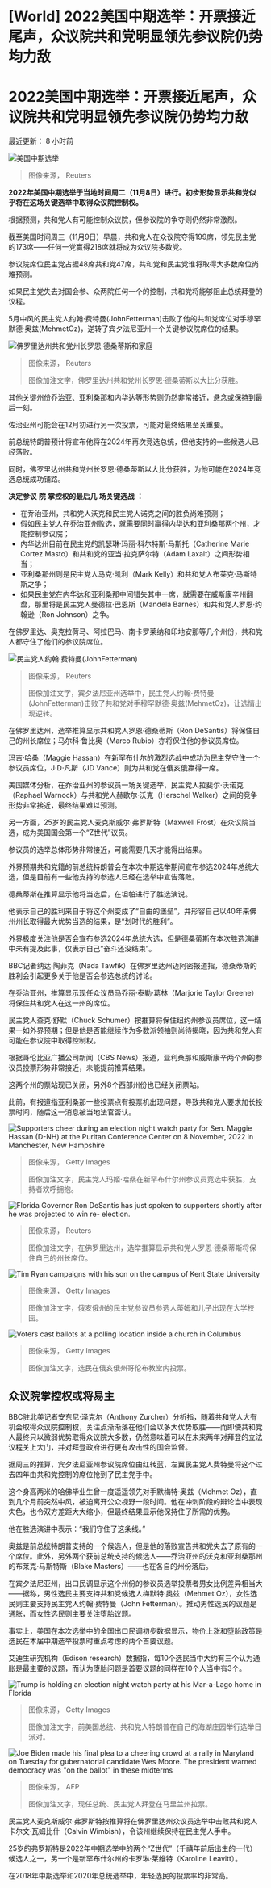 # [World] 2022美国中期选举：开票接近尾声，众议院共和党明显领先参议院仍势均力敌

#  2022美国中期选举：开票接近尾声，众议院共和党明显领先参议院仍势均力敌


最近更新： 8 小时前

![美国中期选举](_127569500_88dd0c3e-2511-47ea-8cb1-2aae151e04f0.jpg)

> 图像来源，  Reuters

**2022年美国中期选举于当地时间周二（11月8日）进行。初步形势显示共和党似乎将在这场关键选举中取得众议院控制权。**

根据预测，共和党人有可能控制众议院，但参议院的争夺则仍然非常激烈。

截至美国时间周三（11月9日）早晨，共和党人在众议院夺得199席，领先民主党的173席——任何一党赢得218席就将成为众议院多数党。

参议院席位民主党占据48席共和党47席，共和党和民主党谁将取得大多数席位尚难预测。

如果民主党失去对国会参、众两院任何一个的控制，共和党将能够阻止总统拜登的议程。

5月中风的民主党人约翰·费特曼(JohnFetterman)击败了他的共和党席位对手穆罕默德·奥兹(MehmetOz)，逆转了宾夕法尼亚州一个关键参议院席位的结果。

![佛罗里达州共和党州长罗恩·德桑蒂斯和家庭](_127569502_3cee0a5c-8a36-4d24-a9ce-553b290074ff.jpg)

> 图像来源，  Reuters
>
> 图像加注文字，佛罗里达州共和党州长罗恩·德桑蒂斯以大比分获胜。

其他关键州份乔治亚、亚利桑那和内华达等形势则仍然非常接近，悬念或保持到最后一刻。

佐治亚州可能会在12月初进行另一次投票，可能对最终结果至关重要。

前总统特朗普预计将宣布他将在2024年再次竞选总统，但他支持的一些候选人已经落败。

同时，佛罗里达州共和党州长罗恩·德桑蒂斯以大比分获胜，为他可能在2024年竞选总统成功铺路。

**决定参议** **院** **掌控权的最后几** **场关键选战** **：**

  * 在乔治亚州，共和党人沃克和民主党人诺克之间的胜负尚难预测； 
  * 假如民主党人在乔治亚州败选，就需要同时赢得内华达和亚利桑那两个州，才能控制参议院； 
  * 内华达州目前在民主党的凯瑟琳·玛丽·科尔特斯·马斯托（Catherine Marie Cortez Masto）和共和党的亚当·拉克萨尔特（Adam Laxalt）之间形势相当； 
  * 亚利桑那州则是民主党人马克·凯利（Mark Kelly）和共和党人布莱克·马斯特斯之争； 
  * 如果民主党在内华达和亚利桑那中间错失其中一席，就需要在威斯康辛州翻盘，那里将是民主党人曼德拉·巴恩斯（Mandela Barnes）和共和党人罗恩·约翰逊（Ron Johnson）之争。 

在佛罗里达、奥克拉荷马、阿拉巴马、南卡罗莱纳和印地安那等几个州份，共和党人都守住了他们的参议院席位。

![民主党人约翰·费特曼\(JohnFetterman\)](_127569505_9d618cf7-1714-48f3-8252-1657a51999eb.jpg)

> 图像来源，  Reuters
>
> 图像加注文字，宾夕法尼亚州选举中，民主党人约翰·费特曼(JohnFetterman)击败了共和党对手穆罕默德·奥兹(MehmetOz)，让选情出现逆转。

在佛罗里达州，选举推算显示共和党人罗恩·德桑蒂斯（Ron DeSantis）将保住自己的州长席位；马尔科·鲁比奥（Marco Rubio）亦将保住他的参议员席位。

玛吉·哈桑（Maggie Hassan）在新罕布什尔的激烈选战中成功为民主党守住一个参议员席位，J·D·凡斯（JD Vance）则为共和党在俄亥俄赢得一席。

美国媒体分析，在乔治亚州的参议员一场关键选举，民主党人拉斐尔·沃诺克（Raphael Warnock）与共和党人赫歇尔·沃克（Herschel Walker）之间的竞争形势非常接近，最终结果难以预测。

另一方面，25岁的民主党人麦克斯威尔·弗罗斯特（Maxwell Frost）在众议院当选，成为美国国会第一个“Z世代”议员。

参议员的选举总体形势非常接近，可能需要几天才能得出结果。

外界预期共和党籍的前总统特朗普会在本次中期选举期间宣布参选2024年总统大选，但是目前有一些他支持的参选人已经在选举中宣告落败。

德桑蒂斯在推算显示他将当选后，在坦帕进行了胜选演说。

他表示自己的胜利来自于将这个州变成了“自由的堡垒”，并形容自己以40年来佛州州长取得最大优势当选的结果，是“划时代的胜利”。

外界极度关注他是否会宣布参选2024年总统大选，但是德桑蒂斯在本次胜选演讲中未有提及此事，仅表示自己“奋斗还没结束”。

BBC记者纳达·陶菲克（Nada Tawfik）在佛罗里达州迈阿密报道指，德桑蒂斯的胜利会引起更多关于他是否会参选总统的讨论。

在乔治亚州，推算显示现任众议员马乔丽·泰勒·葛林（Marjorie Taylor Greene）将保住共和党人在这一州的席位。

民主党人查克·舒默（Chuck Schumer）按推算将保住纽约州参议员席位，这一结果一如外界预期；但是他是否能继续作为多数派领袖则尚待揭晓，因为共和党人有可能在参议院中取得控制权。

根据哥伦比亚广播公司新闻（CBS News）报道，亚利桑那和威斯康辛两个州的参议员投票形势非常接近，未能提前推算结果。

这两个州的票站现已关闭，另外8个西部州份也已经关闭票站。

此前，有报道指亚利桑那一些投票点有投票机出现问题，导致共和党人要求加长投票时间，随后这一消息被当地法官否认。

![Supporters cheer during an election night watch party for Sen. Maggie Hassan \(D-NH\) at the Puritan Conference Center on 8 November, 2022 in Manchester, New Hampshire](_127563839_gettyimages-1244627156.jpg)

> 图像来源，  Getty Images
>
> 图像加注文字，民主党人玛姬·哈桑在新罕布什尔州参议员竞选中获胜，支持者欢呼拥抱。

![Florida Governor Ron DeSantis has just spoken to supporters shortly after he was projected to win re- election.](_127563278_b711b37f-6d97-442d-93d4-122c22c11a5f.jpg)

> 图像来源，  Reuters
>
> 图像加注文字，在佛罗里达州，选举推算显示共和党人罗恩·德桑蒂斯将保住自己的州长席位。

![Tim Ryan campaigns with his son on the campus of Kent State University](_127563279_3949f56b-2794-4c0b-ba0d-1888ff8bc9be.jpg)

> 图像来源，  Getty Images
>
> 图像加注文字，俄亥俄州的民主党参议员参选人蒂姆和儿子出现在大学校园。

![Voters cast ballots at a polling location inside a church in Columbus](_127563280_a83ad60f-322e-4d23-99e2-073bb0df39c5.jpg)

> 图像来源，  Getty Images
>
> 图像加注文字，选民在俄亥俄州哥伦布教堂内投票。

##  众议院掌控权或将易主

BBC驻北美记者安东尼·泽克尔（Anthony Zurcher）分析指，随着共和党人大有机会取得众议院控制权，关注点渐渐落在他们会以多大优势取胜——而即使共和党人最终只以微弱优势取得众议院大多数，仍然意味着可以在未来两年对拜登的立法议程关上大门，并对拜登政府进行更有攻击性的国会监督。

据周三的推算，宾夕法尼亚州参议院席位由红转蓝，左翼民主党人费特曼将这个过去四年由共和党控制的席位抢到了民主党手中。

这个身高两米的哈佛毕业生曾一度遥遥领先对手默梅特·奥兹（Mehmet Oz），直到几个月前突然中风，被迫离开公众视野一段时间。他在冲刺阶段的辩论当中表现失色，也令双方差距大大缩小，但最终结果显示他保持住了所需的优势。

他在胜选演讲中表示：“我们守住了这条线。”

奥兹是前总统特朗普支持的一个候选人，但是他的落败宣告共和党失去了原有的一个席位。此外，另外两个获前总统支持的候选人——乔治亚州的沃克和亚利桑那州的布莱克·马斯特斯（Blake Masters）——也在各自的州份落后。

在宾夕法尼亚州，出口民调显示这个州份的参议员选举投票者男女比例差异相当大——据称，男性选民主要支持共和党候选人梅默特·奥兹（Mehmet Oz），女性选民则主要支持民主党人约翰·费特曼（John Fetterman）。推动男性选民的议题是通胀，而女性选民则主要关注堕胎议题。

事实上，美国在本次选举中的全国出口民调初步数据显示，物价上涨和堕胎政策是选民在本届中期选举投票时重点考虑的两个首要议题。

艾迪生研究机构（Edison research）数据指，每10个选民当中大约有三个认为通胀是最主要的议题，而认为堕胎问题是首要议题的同样在10个人当中有3个。

![Trump is holding an election night watch party at his Mar-a-Lago home in Florida](_127563281_2bdba374-b019-4ec2-82ed-ce2085201006.jpg)

> 图像来源，  Getty Images
>
> 图像加注文字，前美国总统、共和党人特朗普在自己的海湖庄园举行选举日派对。

![Joe Biden made his final plea to a cheering crowd at a rally in Maryland on Tuesday for gubernatorial candidate Wes Moore. The president warned democracy was "on the ballot" in these midterms](_127563284_7bf9669c-3350-4532-b5ce-9a79d3610fc5.jpg)

> 图像来源，  AFP
>
> 图像加注文字，现任总统、民主党人拜登在马里兰州拉票。

民主党人麦克斯威尔·弗罗斯特按推算将在佛罗里达州众议员选举中击败共和党人卡尔文·瓦姆比什（Calvin Wimbish），令该州继续保持在民主党人手中。

25岁的弗罗斯特是2022年中期选举中的两个“Z世代”（千禧年前后出生的一代）候选人之一，另一个是新罕布什尔州的卡罗琳·莱维特（Karoline Leavitt）。

在2018年中期选举和2020年总统选举中，年轻选民的投票率均非常高。



